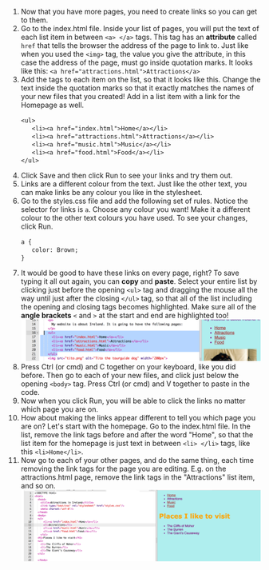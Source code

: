 1. Now that you have more pages, you need to create links so you can get to them.
2. Go to the index.html file. Inside your list of pages, you will put the text of each list item in between `<a> </a>` tags. This tag has an **attribute** called `href` that tells the browser the address of the page to link to. Just like when you used the `<img>` tag, the value you give the attribute, in this case the address of the page, must go inside quotation marks. It looks like this: `<a href="attractions.html">Attractions</a>`
3. Add the tags to each item on the list, so that it looks like this. Change the text inside the quotation marks so that it exactly matches the names of your new files that you created! Add in a list item with a link for the Homepage as well.
   ```
   <ul>
      <li><a href="index.html">Home</a></li>
      <li><a href="attractions.html">Attractions</a></li>
      <li><a href="music.html">Music</a></li>
      <li><a href="food.html">Food</a></li>
   </ul>
   ```
4. Click Save and then click Run to see your links and try them out.
5. Links are a different colour from the text. Just like the other text, you can make links be any colour you like in the stylesheet.
6. Go to the styles.css file and add the following set of rules. Notice the selector for links is `a`. Choose any colour you want! Make it a different colour to the other text colours you have used. To see your changes, click Run.
   ```
   a {
      color: Brown;
   }
   ```
7. It would be good to have these links on every page, right? To save typing it all out again, you can **copy** and **paste**. Select your entire list by clicking just before the opening `<ul>` tag and dragging the mouse all the way until just after the closing `</ul>` tag, so that all of the list including the opening and closing tags becomes highlighted. Make sure all of the **angle brackets** `<` and `>` at the start and end are highlighted too! ![](/assets/ulSelected.png)
8. Press Ctrl (or cmd) and C together on your keyboard, like you did before. Then go to each of your new files, and click just below the opening `<body>` tag. Press Ctrl (or cmd) and V together to paste in the code.
9. Now when you click Run, you will be able to click the links no matter which page you are on.
10. How about making the links appear different to tell you which page you are on? Let's start with the homepage. Go to the index.html file. In the list, remove the link tags before and after the word "Home", so that the list item for the homepage is just text in between `<li> </li>` tags, like this `<li>Home</li>`.
11. Now go to each of your other pages, and do the same thing, each time removing the link tags for the page you are editing. E.g. on the attractions.html page, remove the link tags in the "Attractions" list item, and so on. ![](/assets/ulLinkRemoved.png)
